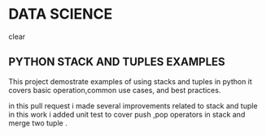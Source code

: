 # DATA SCIENCE
clear
## PYTHON STACK AND TUPLES EXAMPLES

This project demostrate examples of using stacks and tuples in python
it covers basic operation,common use cases, and best practices.

in this pull request i made several improvements related to stack and tuple
in this work  i added unit test to cover push ,pop operators in stack
 and merge two tuple .
